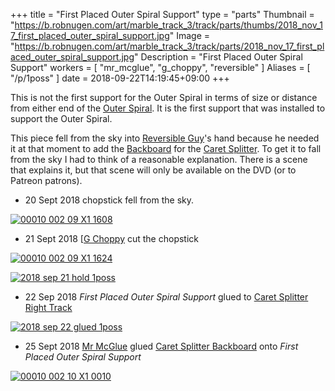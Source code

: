 +++
title = "First Placed Outer Spiral Support"
type = "parts"
Thumbnail = "https://b.robnugen.com/art/marble_track_3/track/parts/thumbs/2018_nov_17_first_placed_outer_spiral_support.jpg"
Image = "https://b.robnugen.com/art/marble_track_3/track/parts/2018_nov_17_first_placed_outer_spiral_support.jpg"
Description = "First Placed Outer Spiral Support"
workers = [
    "mr_mcglue",
    "g_choppy",
    "reversible"
]
Aliases = [
    "/p/1poss"
]
date = 2018-09-22T14:19:45+09:00
+++

This is not the first support for the Outer Spiral in terms of size or distance from either end of the [Outer Spiral](/parts/outer_spiral/).  It is the first support that was installed to support the Outer Spiral.

This piece fell from the sky into [Reversible Guy](/workers/reversible/)'s hand because he needed it at that moment to add the [Backboard](/parts/caret-splitter-backboard/) for the [Caret Splitter](/parts/caret-splitter/). To get it to fall from the sky I had to think of a reasonable explanation.  There is a scene that explains it, but that scene will only be available on the DVD (or to Patreon patrons).

* 20 Sept 2018 chopstick fell from the sky.

[![00010 002 09 X1 1608](//b.robnugen.com/art/marble_track_3/frames/2018/thumbs/00010_002_09_X1_1608.jpg)](//b.robnugen.com/art/marble_track_3/frames/2018/00010_002_09_X1_1608.jpg)

* 21 Sept 2018 [[G Choppy](/workers/g_choppy/) cut the chopstick

[![00010 002 09 X1 1624](//b.robnugen.com/art/marble_track_3/frames/2018/thumbs/00010_002_09_X1_1624.jpg)](//b.robnugen.com/art/marble_track_3/frames/2018/00010_002_09_X1_1624.jpg)

[![2018 sep 21 hold 1poss](//b.robnugen.com/art/marble_track_3/construction/2018/thumbs/2018_sep_21_hold_1poss.jpg)](//b.robnugen.com/art/marble_track_3/construction/2018/2018_sep_21_hold_1poss.jpg)

* 22 Sep 2018 *First Placed Outer Spiral Support* glued to [Caret Splitter Right Track](/parts/caret_splitter_right_track/)

[![2018 sep 22 glued 1poss](//b.robnugen.com/art/marble_track_3/construction/2018/thumbs/2018_sep_22_glued_1poss.jpg)](//b.robnugen.com/art/marble_track_3/construction/2018/2018_sep_22_glued_1poss.jpg)

* 25 Sept 2018 [Mr McGlue](/workers/mr_mcglue/) glued [Caret Splitter Backboard](/parts/caret-splitter-backboard/) onto *First Placed Outer Spiral Support*

[![00010 002 10 X1 0010](//b.robnugen.com/art/marble_track_3/frames/2018/thumbs/00010_002_10_X1_0010.jpg)](//b.robnugen.com/art/marble_track_3/frames/2018/00010_002_10_X1_0010.jpg)
